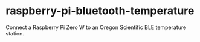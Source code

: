 # raspberry-pi-bluetooth-temperature
Connect a Raspberry Pi Zero W to an Oregon Scientific BLE temperature station.
